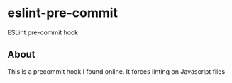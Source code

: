 # eslint-pre-commit
ESLint pre-commit hook

## About
This is a precommit hook I found online. It forces linting on Javascript files

